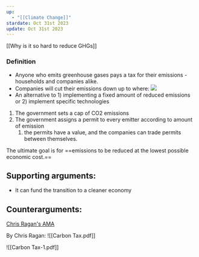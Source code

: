```yaml
---
up:
  - "[[Climate Change]]"
stardate: Oct 31st 2023
update: Oct 31st 2023
---
```

[[Why is it so hard to reduce GHGs]]
### Definition
- Anyone who emits greenhouse gases pays a tax for their emissions - households and companies alike.
- Companies will cut their emissions down up to where:
![](https://i.imgur.com/HkmIuVA.png)
- An alternative to 1) implementing a fixed amount of reduced emissions or 2) implement specific technologies

1) The government sets a cap of CO2 emissions
2) The government assigns a permit to every emitter according to amount of emission
	1) the permits have a value, and the companies can trade permits between themselves.

The ultimate goal is for ==emissions to be reduced at the lowest possible economic cost.==

## Supporting arguments:
- It can fund the transition to a cleaner economy
## Counterarguments:


[Chris Ragan's AMA](https://www.reddit.com/r/IAmA/comments/8abg83/iama_economist_chris_ragan_of_mcgill_university/)

By Chris Ragan:
![[Carbon Tax.pdf]]

![[Carbon Tax-1.pdf]]